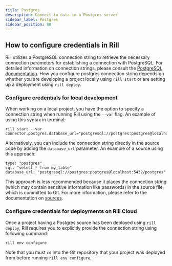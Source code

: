 ```yaml
---
title: Postgres
description: Connect to data in a Postgres server
sidebar_label: Postgres
sidebar_position: 80
---
```


<!-- WARNING: There are links to this page in source code. If you move it, find and replace the links and consider adding a redirect in docusaurus.config.js. -->

## How to configure credentials in Rill

Rill utilizes a PostgreSQL connection string to retrieve the necessary connection parameters for establishing a connection with PostgreSQL. For detailed information on connection strings, please consult the [PostgreSQL documentation](https://www.postgresql.org/docs/current/libpq-connect.html#LIBPQ-CONNSTRING).
How you configure postgres connection string depends on whether you are developing a project locally using `rill start` or are setting up a deployment using `rill deploy`.

### Configure credentials for local development

When working on a local project, you have the option to specify a connection string when running Rill using the `--var` flag.
An example of using this syntax in terminal:
```
rill start --var connector.postgres.database_url="postgresql://postgres:postgres@localhost:5432/postgres"
```

Alternatively, you can include the connection string directly in the source code by adding the `database_url` parameter. 
An example of a source using this approach:
```
type: "postgres"
sql: "select * from my_table"
database_url: "postgresql://postgres:postgres@localhost:5432/postgres"
```
This approach is less recommended because it places the connection string (which may contain sensitive information like passwords) in the source file, which is committed to Git. For more information, please refer to the documentation on [sources](../../reference/project-files/index.md).

### Configure credentials for deployments on Rill Cloud

Once a project having a Postgres source has been deployed using `rill deploy`, Rill requires you to explicitly provide the connection string using following command:
```
rill env configure
```
Note that you must `cd` into the Git repository that your project was deployed from before running `rill env configure`.
